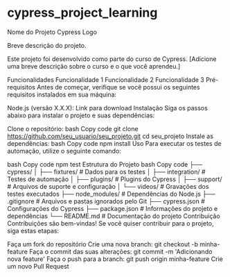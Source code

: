 # cypress_project_learning

Nome do Projeto
Cypress Logo

Breve descrição do projeto.

Este projeto foi desenvolvido como parte do curso de Cypress. [Adicione uma breve descrição sobre o curso e o que você aprendeu.]

Funcionalidades
 Funcionalidade 1
 Funcionalidade 2
 Funcionalidade 3
Pré-requisitos
Antes de começar, verifique se você possui os seguintes requisitos instalados em sua máquina:

Node.js (versão X.X.X): Link para download
Instalação
Siga os passos abaixo para instalar o projeto e suas dependências:

Clone o repositório:
bash
Copy code
git clone https://github.com/seu_usuario/seu_projeto.git
cd seu_projeto
Instale as dependências:
bash
Copy code
npm install
Uso
Para executar os testes de automação, utilize o seguinte comando:

bash
Copy code
npm test
Estrutura do Projeto
bash
Copy code
├── cypress/
│   ├── fixtures/         # Dados para os testes
│   ├── integration/      # Testes de automação
│   ├── plugins/          # Plugins do Cypress
│   ├── support/          # Arquivos de suporte e configuração
│   └── videos/           # Gravações dos testes executados
├── node_modules/         # Dependências do Node.js
├── .gitignore            # Arquivos e pastas ignorados pelo Git
├── cypress.json          # Configurações do Cypress
├── package.json          # Informações do projeto e dependências
└── README.md             # Documentação do projeto
Contribuição
Contribuições são bem-vindas! Se você quiser contribuir para o projeto, siga estas etapas:

Faça um fork do repositório
Crie uma nova branch: git checkout -b minha-feature
Faça o commit das suas alterações: git commit -m 'Adicionando nova feature'
Faça o push para a branch: git push origin minha-feature
Crie um novo Pull Request
